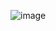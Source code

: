 ![image](https://user-images.githubusercontent.com/59405594/124282507-89ce1c00-db68-11eb-9248-a23c3d2e0957.png)

